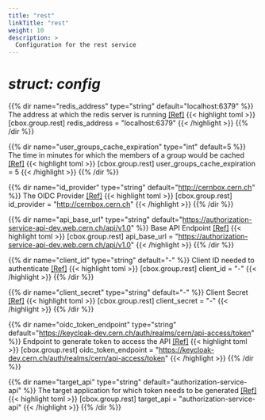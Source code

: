 ```yaml
---
title: "rest"
linkTitle: "rest"
weight: 10
description: >
  Configuration for the rest service
---
```


# _struct: config_

{{% dir name="redis_address" type="string" default="localhost:6379" %}}
The address at which the redis server is running [[Ref]](https://github.com/cs3org/reva/tree/master/pkg/cbox/group/rest/rest.go#L69)
{{< highlight toml >}}
[cbox.group.rest]
redis_address = "localhost:6379"
{{< /highlight >}}
{{% /dir %}}

{{% dir name="user_groups_cache_expiration" type="int" default=5 %}}
The time in minutes for which the members of a group would be cached [[Ref]](https://github.com/cs3org/reva/tree/master/pkg/cbox/group/rest/rest.go#L75)
{{< highlight toml >}}
[cbox.group.rest]
user_groups_cache_expiration = 5
{{< /highlight >}}
{{% /dir %}}

{{% dir name="id_provider" type="string" default="http://cernbox.cern.ch" %}}
The OIDC Provider [[Ref]](https://github.com/cs3org/reva/tree/master/pkg/cbox/group/rest/rest.go#L77)
{{< highlight toml >}}
[cbox.group.rest]
id_provider = "http://cernbox.cern.ch"
{{< /highlight >}}
{{% /dir %}}

{{% dir name="api_base_url" type="string" default="https://authorization-service-api-dev.web.cern.ch/api/v1.0" %}}
Base API Endpoint [[Ref]](https://github.com/cs3org/reva/tree/master/pkg/cbox/group/rest/rest.go#L79)
{{< highlight toml >}}
[cbox.group.rest]
api_base_url = "https://authorization-service-api-dev.web.cern.ch/api/v1.0"
{{< /highlight >}}
{{% /dir %}}

{{% dir name="client_id" type="string" default="-" %}}
Client ID needed to authenticate [[Ref]](https://github.com/cs3org/reva/tree/master/pkg/cbox/group/rest/rest.go#L81)
{{< highlight toml >}}
[cbox.group.rest]
client_id = "-"
{{< /highlight >}}
{{% /dir %}}

{{% dir name="client_secret" type="string" default="-" %}}
Client Secret [[Ref]](https://github.com/cs3org/reva/tree/master/pkg/cbox/group/rest/rest.go#L83)
{{< highlight toml >}}
[cbox.group.rest]
client_secret = "-"
{{< /highlight >}}
{{% /dir %}}

{{% dir name="oidc_token_endpoint" type="string" default="https://keycloak-dev.cern.ch/auth/realms/cern/api-access/token" %}}
Endpoint to generate token to access the API [[Ref]](https://github.com/cs3org/reva/tree/master/pkg/cbox/group/rest/rest.go#L86)
{{< highlight toml >}}
[cbox.group.rest]
oidc_token_endpoint = "https://keycloak-dev.cern.ch/auth/realms/cern/api-access/token"
{{< /highlight >}}
{{% /dir %}}

{{% dir name="target_api" type="string" default="authorization-service-api" %}}
The target application for which token needs to be generated [[Ref]](https://github.com/cs3org/reva/tree/master/pkg/cbox/group/rest/rest.go#L88)
{{< highlight toml >}}
[cbox.group.rest]
target_api = "authorization-service-api"
{{< /highlight >}}
{{% /dir %}}

